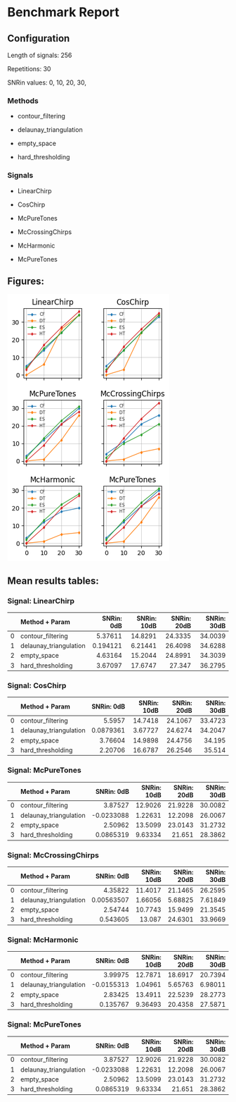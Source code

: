 # Benchmark Report 

## Configuration 

Length of signals: 256

Repetitions: 30

SNRin values: 
0, 
10, 
20, 
30, 


### Methods  

* contour_filtering 

* delaunay_triangulation 

* empty_space 

* hard_thresholding 

### Signals  

* LinearChirp 

* CosChirp 

* McPureTones 

* McCrossingChirps 

* McHarmonic 

* McPureTones 

## Figures:
 ![Summary of results](results_plots.png) 

## Mean results tables: 
### Signal: LinearChirp
|    | Method + Param         |   SNRin: 0dB |   SNRin: 10dB |   SNRin: 20dB |   SNRin: 30dB |
|---:|:-----------------------|-------------:|--------------:|--------------:|--------------:|
|  0 | contour_filtering      |     5.37611  |      14.8291  |       24.3335 |       34.0039 |
|  1 | delaunay_triangulation |     0.194121 |       6.21441 |       26.4098 |       34.6288 |
|  2 | empty_space            |     4.63164  |      15.2044  |       24.8991 |       34.3039 |
|  3 | hard_thresholding      |     3.67097  |      17.6747  |       27.347  |       36.2795 |
### Signal: CosChirp
|    | Method + Param         |   SNRin: 0dB |   SNRin: 10dB |   SNRin: 20dB |   SNRin: 30dB |
|---:|:-----------------------|-------------:|--------------:|--------------:|--------------:|
|  0 | contour_filtering      |    5.5957    |      14.7418  |       24.1067 |       33.4723 |
|  1 | delaunay_triangulation |    0.0879361 |       3.67727 |       24.6274 |       34.2047 |
|  2 | empty_space            |    3.76604   |      14.9898  |       24.4756 |       34.195  |
|  3 | hard_thresholding      |    2.20706   |      16.6787  |       26.2546 |       35.514  |
### Signal: McPureTones
|    | Method + Param         |   SNRin: 0dB |   SNRin: 10dB |   SNRin: 20dB |   SNRin: 30dB |
|---:|:-----------------------|-------------:|--------------:|--------------:|--------------:|
|  0 | contour_filtering      |    3.87527   |      12.9026  |       21.9228 |       30.0082 |
|  1 | delaunay_triangulation |   -0.0233088 |       1.22631 |       12.2098 |       26.0067 |
|  2 | empty_space            |    2.50962   |      13.5099  |       23.0143 |       31.2732 |
|  3 | hard_thresholding      |    0.0865319 |       9.63334 |       21.651  |       28.3862 |
### Signal: McCrossingChirps
|    | Method + Param         |   SNRin: 0dB |   SNRin: 10dB |   SNRin: 20dB |   SNRin: 30dB |
|---:|:-----------------------|-------------:|--------------:|--------------:|--------------:|
|  0 | contour_filtering      |   4.35822    |      11.4017  |      21.1465  |      26.2595  |
|  1 | delaunay_triangulation |   0.00563507 |       1.66056 |       5.68825 |       7.61849 |
|  2 | empty_space            |   2.54744    |      10.7743  |      15.9499  |      21.3545  |
|  3 | hard_thresholding      |   0.543605   |      13.087   |      24.6301  |      33.9669  |
### Signal: McHarmonic
|    | Method + Param         |   SNRin: 0dB |   SNRin: 10dB |   SNRin: 20dB |   SNRin: 30dB |
|---:|:-----------------------|-------------:|--------------:|--------------:|--------------:|
|  0 | contour_filtering      |    3.99975   |      12.7871  |      18.6917  |      20.7394  |
|  1 | delaunay_triangulation |   -0.0155313 |       1.04961 |       5.65763 |       6.98011 |
|  2 | empty_space            |    2.83425   |      13.4911  |      22.5239  |      28.2773  |
|  3 | hard_thresholding      |    0.135767  |       9.36493 |      20.4358  |      27.5871  |
### Signal: McPureTones
|    | Method + Param         |   SNRin: 0dB |   SNRin: 10dB |   SNRin: 20dB |   SNRin: 30dB |
|---:|:-----------------------|-------------:|--------------:|--------------:|--------------:|
|  0 | contour_filtering      |    3.87527   |      12.9026  |       21.9228 |       30.0082 |
|  1 | delaunay_triangulation |   -0.0233088 |       1.22631 |       12.2098 |       26.0067 |
|  2 | empty_space            |    2.50962   |      13.5099  |       23.0143 |       31.2732 |
|  3 | hard_thresholding      |    0.0865319 |       9.63334 |       21.651  |       28.3862 |
